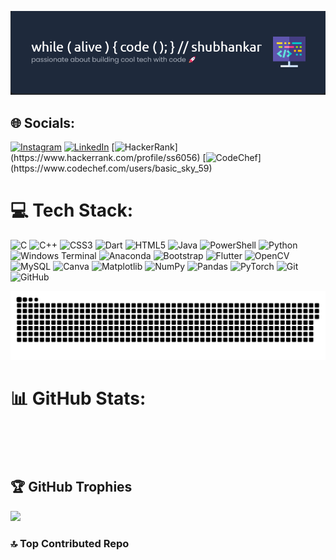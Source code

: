 ![Header](https://github.com/shubhankar05sarkar/shubhankar05sarkar/blob/d95d68c8cae4c911f5cc3ee82d1b9e324c43817d/Screenshot%202025-04-04%20215507.png)
## 🌐 Socials:
[![Instagram](https://img.shields.io/badge/Instagram-%23E4405F.svg?logo=Instagram&logoColor=white)](https://instagram.com/shubhankar_sarkar05) [![LinkedIn](https://img.shields.io/badge/LinkedIn-%230077B5.svg?logo=linkedin&logoColor=white)](https://www.linkedin.com/in/shubhankar-sarkar/) [![HackerRank](https://img.shields.io/badge/HackerRank-%21E2205F.svg?)](https://www.hackerrank.com/profile/ss6056) [![CodeChef](https://img.shields.io/badge/CodeChef-%234D4D4D.svg?)](https://www.codechef.com/users/basic_sky_59)

# 💻 Tech Stack:
![C](https://img.shields.io/badge/c-%2300599C.svg?style=for-the-badge&logo=c&logoColor=white) ![C++](https://img.shields.io/badge/c++-%2300599C.svg?style=for-the-badge&logo=c%2B%2B&logoColor=white) ![CSS3](https://img.shields.io/badge/css3-%231572B6.svg?style=for-the-badge&logo=css3&logoColor=white) ![Dart](https://img.shields.io/badge/dart-%230175C2.svg?style=for-the-badge&logo=dart&logoColor=white) ![HTML5](https://img.shields.io/badge/html5-%23E34F26.svg?style=for-the-badge&logo=html5&logoColor=white) ![Java](https://img.shields.io/badge/java-%23ED8B00.svg?style=for-the-badge&logo=openjdk&logoColor=white) ![PowerShell](https://img.shields.io/badge/PowerShell-%235391FE.svg?style=for-the-badge&logo=powershell&logoColor=white) ![Python](https://img.shields.io/badge/python-3670A0?style=for-the-badge&logo=python&logoColor=ffdd54) ![Windows Terminal](https://img.shields.io/badge/Windows%20Terminal-%234D4D4D.svg?style=for-the-badge&logo=windows-terminal&logoColor=white) ![Anaconda](https://img.shields.io/badge/Anaconda-%2344A833.svg?style=for-the-badge&logo=anaconda&logoColor=white) ![Bootstrap](https://img.shields.io/badge/bootstrap-%238511FA.svg?style=for-the-badge&logo=bootstrap&logoColor=white) ![Flutter](https://img.shields.io/badge/Flutter-%2302569B.svg?style=for-the-badge&logo=Flutter&logoColor=white) ![OpenCV](https://img.shields.io/badge/opencv-%23white.svg?style=for-the-badge&logo=opencv&logoColor=white) ![MySQL](https://img.shields.io/badge/mysql-4479A1.svg?style=for-the-badge&logo=mysql&logoColor=white) ![Canva](https://img.shields.io/badge/Canva-%2300C4CC.svg?style=for-the-badge&logo=Canva&logoColor=white) ![Matplotlib](https://img.shields.io/badge/Matplotlib-%23ffffff.svg?style=for-the-badge&logo=Matplotlib&logoColor=black) ![NumPy](https://img.shields.io/badge/numpy-%23013243.svg?style=for-the-badge&logo=numpy&logoColor=white) ![Pandas](https://img.shields.io/badge/pandas-%23150458.svg?style=for-the-badge&logo=pandas&logoColor=white) ![PyTorch](https://img.shields.io/badge/PyTorch-%23EE4C2C.svg?style=for-the-badge&logo=PyTorch&logoColor=white) ![Git](https://img.shields.io/badge/git-%23F05033.svg?style=for-the-badge&logo=git&logoColor=white) ![GitHub](https://img.shields.io/badge/github-%234D4D4D.svg?style=for-the-badge&logo=github&logoColor=white)

<picture>
  <source media="(prefers-color-scheme: dark)" srcset="https://raw.githubusercontent.com/shubhankar05sarkar/shubhankar05sarkar/output/github-snake-dark.svg" />
  <source media="(prefers-color-scheme: light)" srcset="https://raw.githubusercontent.com/shubhankar05sarkar/shubhankar05sarkar/output/github-snake.svg" />
  <img alt="github-snake" src="https://raw.githubusercontent.com/shubhankar05sarkar/shubhankar05sarkar/output/github-snake.svg" />
</picture>

# 📊 GitHub Stats:
<picture>
  <source media="(prefers-color-scheme: dark)" srcset="http://github-profile-summary-cards.vercel.app/api/cards/profile-details?username=shubhankar05sarkar&hide_border=false&theme=blue_green" />
  <source media="(prefers-color-scheme: light)" srcset="http://github-profile-summary-cards.vercel.app/api/cards/profile-details?username=shubhankar05sarkar&hide_border=false" />
  <img>
</picture><br/>
<picture>
  <source media="(prefers-color-scheme: dark)" srcset="https://github-readme-stats.vercel.app/api?username=shubhankar05sarkar&hide_border=false&include_all_commits=false&count_private=false&theme=merko" />
  <source media="(prefers-color-scheme: light)" srcset="https://github-readme-stats.vercel.app/api?username=shubhankar05sarkar&hide_border=false&include_all_commits=false&count_private=false" />
  <img>
</picture>
<picture>
  <source media="(prefers-color-scheme: dark)" srcset="https://nirzak-streak-stats.vercel.app/?user=shubhankar05sarkar&theme=dark&hide_border=false" />
  <source media="(prefers-color-scheme: light)" srcset="https://nirzak-streak-stats.vercel.app/?user=shubhankar05sarkar&hide_border=false" />
  <img>
</picture><br/>
<picture>
  <source media="(prefers-color-scheme: dark)" srcset="http://github-profile-summary-cards.vercel.app/api/cards/repos-per-language?username=shubhankar05sarkar&theme=dark" />
  <source media="(prefers-color-scheme: light)" srcset="http://github-profile-summary-cards.vercel.app/api/cards/repos-per-language?username=shubhankar05sarkar" />
  <img>
</picture>
<picture>
  <source media="(prefers-color-scheme: dark)" srcset="http://github-profile-summary-cards.vercel.app/api/cards/most-commit-language?username=shubhankar05sarkar&theme=dark" />
  <source media="(prefers-color-scheme: light)" srcset="http://github-profile-summary-cards.vercel.app/api/cards/most-commit-language?username=shubhankar05sarkar" />
  <img>
</picture>
<picture>
  <source media="(prefers-color-scheme: dark)" srcset="https://github-readme-stats.vercel.app/api/top-langs/?username=shubhankar05sarkar&theme=dark&hide_border=false&include_all_commits=false&count_private=false&layout=compact" />
  <source media="(prefers-color-scheme: light)" srcset="https://github-readme-stats.vercel.app/api/top-langs/?username=shubhankar05sarkar&hide_border=false&include_all_commits=false&count_private=false&layout=compact" />
  <img>
</picture><br/>

## 🏆 GitHub Trophies
![](https://github-profile-trophy.vercel.app/?username=shubhankar05sarkar&theme=radical&no-frame=false&no-bg=true&margin-w=4)


### 🔝 Top Contributed Repo

<picture>
  <source media="(prefers-color-scheme: dark)" srcset="https://github-contributor-stats.vercel.app/api?username=shubhankar05sarkar&limit=5&theme=dark&combine_all_yearly_contributions=true" />
  <source media="(prefers-color-scheme: light)" srcset="https://github-contributor-stats.vercel.app/api?username=shubhankar05sarkar&limit=5&combine_all_yearly_contributions=true" />
  <img>
</picture>

<picture>
  <source media="(prefers-color-scheme: dark)" srcset="https://quotes-github-readme.vercel.app/api?type=horizontal&theme=radical" />
  <source media="(prefers-color-scheme: light)" srcset="https://quotes-github-readme.vercel.app/api?type=horizontal" />
  <img>
</picture><br/>
